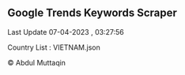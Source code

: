 

## Google Trends Keywords Scraper 
 
Last Update 07-04-2023 , 03:27:56

Country List :
VIETNAM.json



© Abdul Muttaqin 
